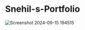 # Snehil-s-Portfolio

![Screenshot 2024-09-15 194515](https://github.com/user-attachments/assets/286d5d1d-8262-49a7-94a8-66b7630ca084)
